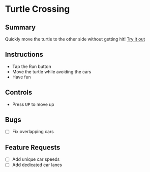# Turtle Crossing

## Summary
Quickly move the turtle to the other side without getting hit! [Try it out](https://repl.it/@clash402/turtle-crossing)

## Instructions
- Tap the Run button
- Move the turtle while avoiding the cars
- Have fun

## Controls
- Press <kbd>UP</kbd> to move up

## Bugs
- [ ] Fix overlapping cars

## Feature Requests
- [ ] Add unique car speeds
- [ ] Add dedicated car lanes

